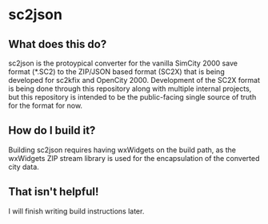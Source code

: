 # sc2json

## What does this do?
sc2json is the protoypical converter for the vanilla SimCity 2000 save format (*.SC2) to the ZIP/JSON based format (SC2X) that is being developed for sc2kfix and OpenCity 2000. Development of the SC2X format is being done through this repository along with multiple internal projects, but this repository is intended to be the public-facing single source of truth for the format for now.

## How do I build it?
Building sc2json requires having wxWidgets on the build path, as the wxWidgets ZIP stream library is used for the encapsulation of the converted city data.

## That isn't helpful!
I will finish writing build instructions later.